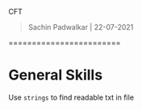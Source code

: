 CFT 
> Sachin Padwalkar | 22-07-2021

========================

General Skills 
===========

Use `strings` to find readable txt in file


